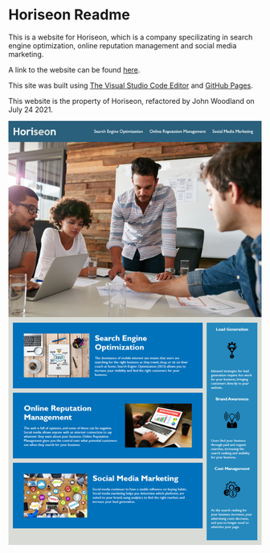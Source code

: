 # Horiseon Readme
This is a website for Horiseon, which is a company specilizating in search engine optimization, online reputation management and social media marketing.

A link to the website can be found [here](https://jondagamkd.github.io/horiseon/).

This site was built using [The Visual Studio Code Editor](https://code.visualstudio.com/) and [GitHub Pages](https://pages.github.com/).

This website is the property of Horiseon, 
refactored by John Woodland on July 24 2021.

![Horiseon Website](./assets/images/horiseon.png)
